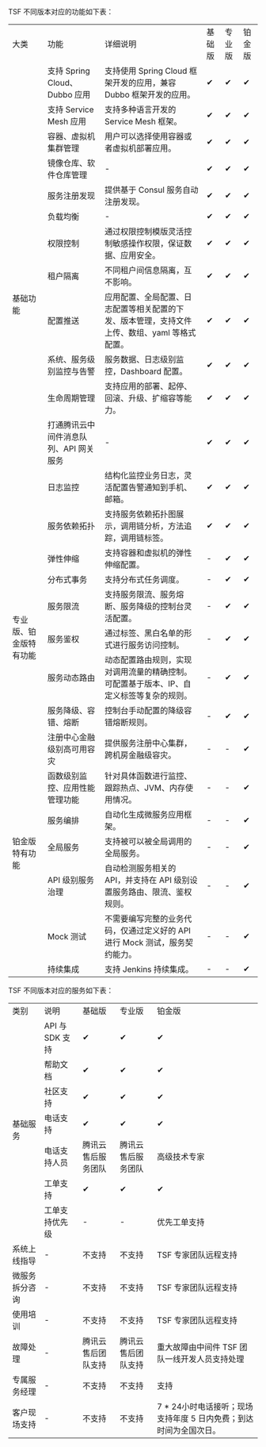 TSF 不同版本对应的功能如下表：

<table>
   <tr>
      <td>大类</td>
      <td>功能</td>
      <td>详细说明</td>
      <td>基础版</td>
      <td>专业版</td>
      <td>铂金版</td>
   </tr>
   <tr>
      <td rowspan="14">基础功能</td>
      <td>支持 Spring Cloud、Dubbo 应用</td>
      <td>支持使用 Spring Cloud 框架开发的应用，兼容 Dubbo 框架开发的应用。</td>
      <td>✔</td>
      <td>✔</td>
      <td>✔</td>
   </tr>
   <tr>
      <td>支持 Service Mesh 应用</td>
      <td>支持多种语言开发的 Service Mesh 框架。</td>
      <td>✔</td>
      <td>✔</td>
      <td>✔</td>
   </tr>
   <tr>
      <td>容器、虚拟机集群管理</td>
      <td>用户可以选择使用容器或者虚拟机部署应用。</td>
      <td>✔ </td>
      <td>✔</td>
      <td>✔</td>
   </tr>
   <tr>
      <td>镜像仓库、软件仓库管理</td>
      <td>-</td>
      <td>✔ </td>
      <td>✔</td>
      <td>✔</td>
   </tr>
   <tr>
      <td>服务注册发现</td>
      <td>提供基于 Consul 服务自动注册发现。</td>
      <td>✔</td>
      <td>✔</td>
      <td>✔</td>
   </tr>
   <tr>
      <td>负载均衡</td>
      <td>-</td>
      <td>✔</td>
      <td>✔</td>
      <td>✔</td>
   </tr>
   <tr>
      <td>权限控制</td>
      <td>通过权限控制模版灵活控制敏感操作权限，保证数据、应用安全。</td>
      <td>✔</td>
      <td>✔</td>
      <td>✔</td>
   </tr>
   <tr>
      <td>租户隔离</td>
      <td>不同租户间信息隔离，互不影响。</td>
      <td>✔</td>
      <td>✔</td>
      <td>✔</td>
   </tr>
   <tr>
      <td>配置推送</td>
      <td>应用配置、全局配置、日志配置等相关配置的下发、版本管理，支持文件上传、数组、yaml 等格式配置。</td>
      <td>✔</td>
      <td>✔</td>
      <td>✔</td>
   </tr>
   <tr>
      <td>系统、服务级别监控与告警</td>
      <td>服务数据、日志级别监控，Dashboard 配置。</td>
      <td>✔</td>
      <td>✔</td>
      <td>✔</td>
   </tr>
   <tr>
      <td>生命周期管理</td>
      <td>支持应用的部署、起停、回滚、升级、扩缩容等能力。</td>
      <td>✔</td>
      <td>✔</td>
      <td>✔</td>
   </tr>
   <tr>
      <td>打通腾讯云中间件消息队列、API 网关服务</td>
      <td>-</td>
      <td>✔</td>
      <td>✔</td>
      <td>✔</td>
   </tr>
   <tr>
      <td>日志监控</td>
      <td>结构化监控业务日志，灵活配置告警通知到手机、邮箱。</td>
      <td>✔</td>
      <td>✔</td>
      <td>✔</td>
   </tr>
   <tr>
      <td>服务依赖拓扑</td>
      <td>支持服务依赖拓扑图展示，调用链分析，方法追踪，调用链标签。</td>
      <td>✔</td>
      <td>✔</td>
      <td>✔</td>
   </tr>
   <tr>
      <td rowspan="6">专业版、铂金版特有功能</td>
      <td>弹性伸缩</td>
      <td>支持容器和虚拟机的弹性伸缩配置。</td>
      <td>-</td>
      <td>✔</td>
      <td>✔</td>
   </tr>
   <tr>
      <td>分布式事务</td>
      <td>支持分布式任务调度。</td>
      <td>-</td>
      <td>✔</td>
      <td>✔</td>
   </tr>
   <tr>
      <td>服务限流</td>
      <td>支持服务限流、服务熔断、服务降级的控制台灵活配置。</td>
      <td>-</td>
      <td>✔</td>
      <td>✔</td>
   </tr>
   <tr>
      <td>服务鉴权</td>
      <td>通过标签、黑白名单的形式进行服务访问控制。</td>
      <td>-</td>
      <td>✔</td>
      <td>✔</td>
   </tr>
   <tr>
      <td>服务动态路由</td>
      <td>动态配置路由规则，实现对调用流量的精确控制。可配置基于版本、IP、自定义标签等复杂的规则。</td>
      <td>-</td>
      <td>✔</td>
      <td>✔</td>
   </tr>
   <tr>
      <td>服务降级、容错、熔断</td>
      <td>控制台手动配置的降级容错熔断规则。</td>
      <td>-</td>
      <td>✔</td>
      <td>✔</td>
   </tr>
   <tr>
      <td rowspan="7">铂金版特有功能</td>
      <td>注册中心金融级别高可用容灾</td>
      <td>提供服务注册中心集群，跨机房金融级容灾。</td>
      <td>-</td>
      <td>-</td>
      <td>✔</td>
   </tr>
   <tr>
      <td>函数级别监控、应用性能管理功能</td>
      <td>针对具体函数进行监控、跟踪热点、JVM、内存使用情况。</td>
      <td>-</td>
      <td>-</td>
      <td>✔</td>
   </tr>
   <tr>
      <td>服务编排</td>
      <td>自动化生成微服务应用框架。</td>
      <td>-</td>
      <td>-</td>
      <td>✔</td>
   </tr>
   <tr>
      <td>全局服务</td>
      <td>支持被可以被全局调用的全局服务。</td>
      <td>-</td>
      <td>-</td>
      <td>✔</td>
   </tr>
   <tr>
      <td>API 级别服务治理</td>
      <td>自动检测服务相关的 API，并支持在 API 级别设置服务路由、限流、鉴权规则。</td>
      <td>-</td>
      <td>-</td>
      <td>✔</td>
   </tr>
   <tr>
      <td>Mock 测试</td>
      <td>不需要编写完整的业务代码，仅通过定义好的 API 进行 Mock 测试，服务契约能力。</td>
      <td>-</td>
      <td>-</td>
      <td>✔</td>
   </tr>
   <tr>
      <td>持续集成</td>
      <td>支持 Jenkins 持续集成。</td>
      <td>-</td>
      <td>-</td>
      <td>✔</td>
   </tr>
</table>



TSF 不同版本对应的服务如下表：

<table>
   <tr>
      <td>类别</td>
      <td>说明</td>
      <td>基础版</td>
      <td>专业版</td>
      <td>铂金版</td>
   </tr>
   <tr>
      <td rowspan="7">基础服务</td>
      <td>API 与 SDK 支持</td>
      <td>✔</td>
      <td>✔</td>
      <td>✔</td>
   </tr>
   <tr>
      <td>帮助文档</td>
      <td>✔</td>
      <td>✔</td>
      <td>✔</td>
   </tr>
   <tr>
      <td>社区支持</td>
      <td>✔</td>
      <td>✔</td>
      <td>✔</td>
   </tr>
   <tr>
      <td>电话支持</td>
      <td>✔</td>
      <td>✔</td>
      <td>✔</td>
   </tr>
   <tr>
      <td>电话支持人员</td>
      <td> 腾讯云售后服务团队  </td>
      <td> 腾讯云售后服务团队  </td>
      <td>高级技术专家</td>
   </tr>
   <tr>
      <td>工单支持</td>
      <td>✔</td>
      <td>✔</td>
      <td>✔</td>
   </tr>
   <tr>
      <td>工单支持优先级</td>
      <td>-</td>
      <td>-</td>
      <td>优先工单支持</td>
   </tr>
   <tr>
      <td>系统上线指导</td>
      <td>-</td>
      <td>不支持</td>
      <td>不支持</td>
      <td> TSF 专家团队远程支持</td>
   </tr>
   <tr>
      <td>微服务拆分咨询</td>
      <td>-</td>
      <td>不支持</td>
      <td>不支持</td>
      <td> TSF 专家团队远程支持</td>
   </tr>
   <tr>
      <td>使用培训</td>
      <td>-</td>
      <td>不支持</td>
      <td>不支持</td>
      <td> TSF 专家团队远程支持</td>
   </tr>
   <tr>
      <td>故障处理</td>
      <td>-</td>
      <td>腾讯云售后团队支持</td>
      <td>腾讯云售后团队支持</td>
      <td>重大故障由中间件 TSF 团队一线开发人员支持处理</td>
   </tr>
   <tr>
      <td>专属服务经理</td>
      <td>-</td>
      <td>不支持</td>
      <td>不支持</td>
      <td>支持</td>
   </tr>
   <tr>
      <td>客户现场支持</td>
      <td>-</td>
      <td>不支持</td>
      <td>不支持</td>
      <td>7 * 24小时电话接听；现场支持年度 5 日内免费；到达时间为全国次日。</td>
   </tr>
</table>
